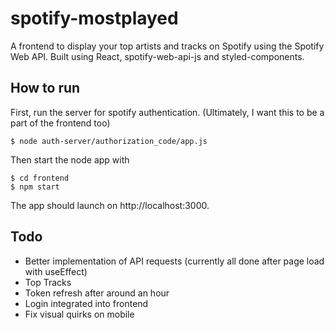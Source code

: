 # spotify-mostplayed
A frontend to display your top artists and tracks on Spotify using the Spotify Web API. Built using React, spotify-web-api-js and styled-components.

## How to run
First, run the server for spotify authentication. (Ultimately, I want this to be a part of the frontend too)

    $ node auth-server/authorization_code/app.js

Then start the node app with

    $ cd frontend
    $ npm start

The app should launch on http://localhost:3000.

## Todo
- Better implementation of API requests (currently all done after page load with useEffect)
- Top Tracks
- Token refresh after around an hour
- Login integrated into frontend
- Fix visual quirks on mobile